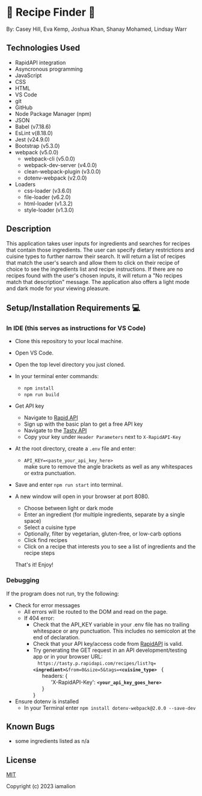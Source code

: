 # &#x1F374; Recipe Finder &#x1F374;

By: Casey Hill, Eva Kemp, Joshua Khan, Shanay Mohamed, Lindsay Warr

## **Technologies Used**

-   RapidAPI integration
-   Asyncronous programming
-   JavaScript
-   CSS
-   HTML
-   VS Code
-   git
-   GitHub
-   Node Package Manager (npm)
-   JSON
-   Babel (v7.18.6)
-   EsLint v(8.18.0)
-   Jest (v24.9.0)
-   Bootstrap (v5.3.0)
-   webpack (v5.0.0)
    -   webpack-cli (v5.0.0)
    -   webpack-dev-server (v4.0.0)
    -   clean-webpack-plugin (v3.0.0)
    -   dotenv-webpack (v2.0.0)
-   Loaders
    -   css-loader (v3.6.0)
    -   file-loader (v6.2.0)
    -   html-loader (v1.3.2)
    -   style-loader (v1.3.0)

## **Description**

This application takes user inputs for ingredients and searches for recipes that contain those ingredients. The user can specify dietary restrictions and cuisine types to further narrow their search. It will return a list of recipes that match the user's search and allow them to click on their recipe of choice to see the ingredients list and recipe instructions. If there are no recipes found with the user's chosen inputs, it will return a "No recipes match that description" message. The application also offers a light mode and dark mode for your viewing pleasure. 

## **Setup/Installation Requirements** &#x1F4BB;

### **In IDE** (this serves as instructions for VS Code)

-   Clone this repository to your local machine.
-   Open VS Code.
-   Open the top level directory you just cloned.
-   In your terminal enter commands:
    -   `npm install`
    -   `npm run build`
-   Get API key
    -   Navigate to [Rapid API](https://rapidapi.com/apidojo/api/tasty)
    -   Sign up with the basic plan to get a free API key
    -   Navigate  to the [Tasty API](https://rapidapi.com/apidojo/api/tasty)
    -   Copy your key under `Header Parameters` next to `X-RapidAPI-Key`
-   At the root directory, create a `.env` file and enter:
    -   `API_KEY=<paste_your_api_key_here>`<br>
        make sure to remove the angle brackets as well as any whitespaces or extra punctuation.
-   Save and enter `npm run start` into terminal.
-   A new window will open in your browser at port 8080.
    -   Choose between light or dark mode
    -   Enter an ingredient (for multiple ingredients, separate by a single space)
    -   Select a cuisine type
    -   Optionally, filter by vegetarian, gluten-free, or low-carb options
    -   Click find recipes
    -   Click on a recipe that interests you to see a list of ingredients and the recipe steps

    That's it! Enjoy!

### Debugging

If the program does not run, try the following:

-   Check for error messages
    -   All errors will be routed to the DOM and read on the page.
    -   If 404 error:
        -   Check that the API_KEY variable in your .env file has no trailing whitespace or any punctuation. This includes no semicolon at the end of declaration.
        -   Check that your API key/access code from [RapidAPI](https://rapidapi.com/apidojo/api/tasty) is valid.
        -   Try generating the GET request in an API development/testing app or in your browser URL:<br>
        &nbsp;&nbsp;&nbsp;`https://tasty.p.rapidapi.com/recipes/list?q=`<strong>`<ingredient>`</strong>`&from=0&size=5&tags=`<strong>`<cuisine_type>`</strong>&nbsp;&nbsp;&nbsp;{<br>
        &nbsp;&nbsp;&nbsp;&nbsp;&nbsp;&nbsp;headers: {<br>
        &nbsp;&nbsp;&nbsp;&nbsp;&nbsp;&nbsp;&nbsp;&nbsp;&nbsp;&nbsp;&nbsp;&nbsp;'X-RapidAPI-Key': <strong>`<your_api_key_goes_here>`</strong><br>
        &nbsp;&nbsp;&nbsp;&nbsp;&nbsp;&nbsp;} <br>
        }
-   Ensure dotenv is installed
    -   In your Terminal enter `npm install dotenv-webpack@2.0.0 --save-dev`

## **Known Bugs**
-   some ingredients listed as n/a

## **License**

[MIT](https://choosealicense.com/licenses/mit/)

Copyright (c) 2023 iamalion
